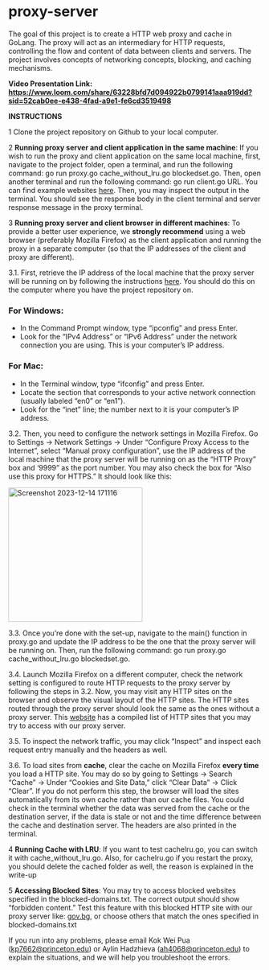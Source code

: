 # proxy-server
The goal of this project is to create a HTTP web proxy and cache in GoLang. The proxy will act as an intermediary for HTTP requests, controlling the flow and content of data between clients and servers. The project involves concepts of networking concepts, blocking, and caching mechanisms.

**Video Presentation Link: https://www.loom.com/share/63228bfd7d094922b0799141aaa919dd?sid=52cab0ee-e438-4fad-a9e1-fe6cd3519498**

**INSTRUCTIONS**

1 Clone the project repository on Github to your local computer.
   
2 **Running proxy server and client application in the same machine**: If you wish to run the proxy and client application on the same local machine, first, navigate to the project folder, open a terminal, and run the following command: go run proxy.go cache_without_lru.go blockedset.go. Then, open another terminal and run the following command: go run client.go URL. You can find example websites [here](https://www.androidauthority.com/sites-still-on-http-889265/). Then, you may inspect the output in the terminal. You should see the response body in the client terminal and server response message in the proxy terminal. 

3 **Running proxy server and client browser in different machines**: To provide a better user experience, we **strongly recommend** using a web browser (preferably Mozilla Firefox) as the client application and running the proxy in a separate computer (so that the IP addresses of the client and proxy are different). 

3.1. First, retrieve the IP address of the local machine that the proxy server will be running on by following the instructions [here](https://timesofindia.indiatimes.com/education/learning-with-toi/how-to-find-ip-address-on-windows-or-mac-a-step-by-step-guide/articleshow/103606854.cms). You should do this on the computer where you have the project repository on.

### For Windows:
- In the Command Prompt window, type “ipconfig” and press Enter.
- Look for the “IPv4 Address” or “IPv6 Address” under the network connection you are using. This is your computer’s IP address. 

### For Mac:
- In the Terminal window, type “ifconfig” and press Enter.
- Locate the section that corresponds to your active network connection (usually labeled “en0” or “en1”).
- Look for the “inet” line; the number next to it is your computer’s IP address.

3.2. Then, you need to configure the network settings in Mozilla Firefox. Go to Settings → Network Settings → Under “Configure Proxy Access to the Internet”, select “Manual proxy configuration”, use the IP address of the local machine that the proxy server will be running on as the “HTTP Proxy” box and ‘9999” as the port number. You may also check the box for “Also use this proxy for HTTPS.” It should look like this:


<img width="267" alt="Screenshot 2023-12-14 171116" src="https://github.com/kp7662/proxy-server/assets/124271891/291fc470-8f5b-4468-ba5f-3b5264dcdd10">


3.3. Once you’re done with the set-up, navigate to the main() function in proxy.go and update the IP address to be the one that the proxy server will be running on. Then, run the following command: go run proxy.go cache_without_lru.go blockedset.go.

3.4. Launch Mozilla Firefox on a different computer, check the network setting is configured to route HTTP requests to the proxy server by following the steps in 3.2. Now, you may visit any HTTP sites on the browser and observe the visual layout of the HTTP sites. The HTTP sites routed through the proxy server should look the same as the ones without a proxy server. This [website](https://www.androidauthority.com/sites-still-on-http-889265/) has a compiled list of HTTP sites that you may try to access with our proxy server.

3.5. To inspect the network traffic, you may click “Inspect” and inspect each request entry manually and the headers as well. 

3.6. To load sites from **cache**, clear the cache on Mozilla Firefox **every time** you load a HTTP site. You may do so by going to Settings → Search “Cache” → Under “Cookies and Site Data,” click “Clear Data” → Click “Clear”. If you do not perform this step, the browser will load the sites automatically from its own cache rather than our cache files. You could check in the terminal whether the data was served from the cache or the destination server,  if the data is stale or not and the time difference between the cache and destination server. The headers are also printed in the terminal.

4 **Running Cache with LRU**: If you want to test cachelru.go, you can switch it with cache_without_lru.go. Also, for cachelru.go if you restart the proxy, you should delete the cached folder as well, the reason is explained in the write-up
   
5 **Accessing Blocked Sites**: You may try to access blocked websites specified in the blocked-domains.txt. The correct output should show “forbidden content.” Test this feature with this blocked HTTP site with our proxy server like: [gov.bg](https://gov.bg/), or choose others that match the ones specified in blocked-domains.txt 

If you run into any problems, please email Kok Wei Pua (kp7662@princeton.edu) or Aylin Hadzhieva (ah4068@princeton.edu) to explain the situations, and we will help you troubleshoot the errors.


